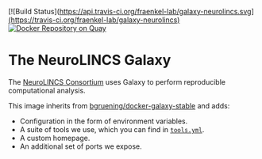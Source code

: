[![Build Status](https://api.travis-ci.org/fraenkel-lab/galaxy-neurolincs.svg](https://travis-ci.org/fraenkel-lab/galaxy-neurolincs)
[![Docker Repository on Quay](https://quay.io/repository/fraenkel_lab/galaxy-neurolincs/status "Docker Repository on Quay")](https://quay.io/repository/fraenkel_lab/galaxy-neurolincs)


# The NeuroLINCS Galaxy

The [NeuroLINCS Consortium](http://neurolincs.org/) uses Galaxy to perform reproducible computational analysis.

This image inherits from [bgruening/docker-galaxy-stable](https://github.com/bgruening/docker-galaxy-stable) and adds:
- Configuration in the form of environment variables.
- A suite of tools we use, which you can find in [`tools.yml`](https://github.com/fraenkel-lab/galaxy-neurolincs/blob/master/tools.yml).
- A custom homepage.
- An additional set of ports we expose.


<!--
## Pipelines

Our goal is to make our computational pipelines open and reproducible, which means we'd like to publish the source code (for openness) but go further and ensure those pipelines' reproducibility in the long, using a containerization strategy. For containerization we use docker, which is the default, open source standard.

A container is a program executable from any operating system, including any past or future operating systems. It bundles all the dependencies of a pipeline with the actual pipeline, meaning that future changes in operating systems or libraries relied on by the pipeline do not affect the pipeline's ability to execute to completion. A containerized pipeline is impervious to time, and exactly reproducible in any environment. See these  blog  posts for more.

Using galaxy, we publish our computational tools, both on github and the galaxy tool shed, and soon we will also be publishing them to the dockerhub. Other computational platforms use dockerization for their entire workflows by default (e.g. Arvados by Curoverse). We also have an easy to way to publish our pipelines to myExperiment and we're hoping to support Dockstore soon.
 -->
